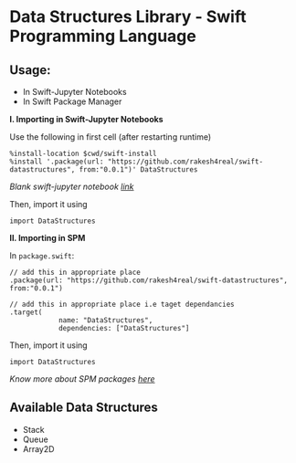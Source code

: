 # Data Structures Library - Swift Programming Language

## Usage: 

- In Swift-Jupyter Notebooks
- In Swift Package Manager



**I. Importing in Swift-Jupyter Notebooks**

Use the following in first cell (after restarting runtime)
```
%install-location $cwd/swift-install
%install '.package(url: "https://github.com/rakesh4real/swift-datastructures", from:"0.0.1")' DataStructures
```
*Blank swift-jupyter notebook [link](https://colab.research.google.com/github/tensorflow/swift/blob/master/notebooks/blank_swift.ipynb)*

Then, import it using
```
import DataStructures
```



**II. Importing in SPM**

In `package.swift`:
```
// add this in appropriate place
.package(url: "https://github.com/rakesh4real/swift-datastructures", from:"0.0.1")

// add this in appropriate place i.e taget dependancies
.target(
            name: "DataStructures",
            dependencies: ["DataStructures"]
```

Then, import it using
```
import DataStructures
```

*Know more about SPM packages [here](https://github.com/rakesh4real/swift4tensorflow/tree/master/03-creating-packages/Basic)*

## Available Data Structures

- Stack
- Queue
- Array2D
